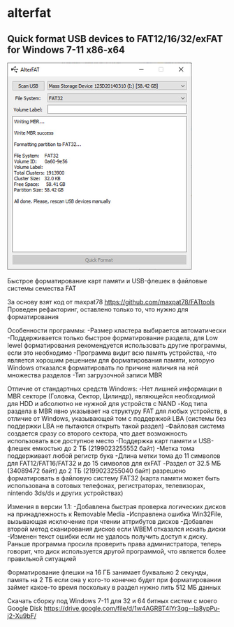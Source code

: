 # alterfat
## Quick format USB devices to FAT12/16/32/exFAT for Windows 7-11 x86-x64

![Скриншот](https://github.com/0xMihalich/alterfat/blob/main/screen.jpg?raw=true)

Быстрое форматирование карт памяти и USB-флешек в файловые системы семества FAT

За основу взят код от maxpat78 https://github.com/maxpat78/FATtools
Проведен рефакторинг, оставлено только то, что нужно для форматирования

Особенности программы:
-Размер кластера выбирается автоматически
-Поддерживается только быстрое форматирование раздела, для Low lewel форматирования рекомендуется использовать другие программы, если это необходимо
-Программа видит всю память устройства, что является хорошим решением для форматирования памяти, которую Windows отказался форматировать по причине наличия на ней множества разделов
-Тип загрузочной записи MBR

Отличие от стандартных средств Windows:
-Нет лишней информации в MBR секторе (Головка, Сектор, Цилиндр), являющейся необходимой для HDD и абсолютно не нужной для устройств с NAND
-Код типа раздела в MBR явно указывает на структуру FAT для любых устройств, в отличие от Windows, указывающей том с поддержкой LBA (системы без поддержки LBA не пытаются открыть такой раздел)
-Файловая система создается сразу со второго сектора, что дает возможность использовать все доступное место
-Поддержка карт памяти и USB-флешек емкостью до 2 ТБ (2199023255552 байт)
-Метка тома поддерживает любой регистр букв
-Длина метки тома до 11 символов для FAT12/FAT16/FAT32 и до 15 символов для exFAT
-Раздел от 32.5 МБ (34089472 байт) до 2 ТБ (2199023255040 байт) разрешено форматировать в файловую систему FAT32 (карта памяти может быть использована в сотовых телефонах, регистраторах, телевизорах, nintendo 3ds/ds и других устройствах)

Измения в версии 1.1:
-Добавлена быстрая проверка логических дисков на принадлежность к Removable Media
-Исправлена ошибка Win32File, вызывающая исключение при чтении аттрибутов дисков
-Добавлен второй метод сканирования дисков если WBEM отказался искать диски
-Изменен текст ошибки если не удалось получить доступ к диску. Раньше программа просила проверить права администратора, теперь говорит, что диск используется другой программой, что является более правильной ситуацией

Форматирование флешки на 16 ГБ занимает буквально 2 секунды, память на 2 ТБ если она у кого-то конечно будет при форматировании займет какое-то время поскольку в раздел нужно лить 512 МБ данных

Скачать сборку под Windows 7-11 для 32 и 64 битных систем с моего Google Disk https://drive.google.com/file/d/1w4AGRBT4lYr3qg--Ia8ypPu-j2-Xu9bF/
